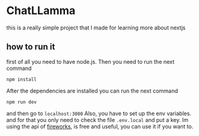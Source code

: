 # ChatLLamma
this is a really simple project that I made for learning more about nextjs

## how to run it
first of all you need to have node.js.
Then you need to run the next command
```
npm install
```
After the dependencies are installed you can run the next command
```
npm run dev
```
and then go to `localhost:3000`
Also, you have to set up the env variables. and for that you only need to check the file `.env.local`
and put a key.
Im using the api of [fireworks](https://www.fireworks.ai/), is free and useful, you can use it if you want to. 
